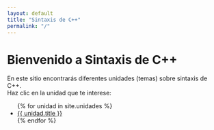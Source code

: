 ```yaml
---
layout: default
title: "Sintaxis de C++"
permalink: "/"
---
```


# Bienvenido a Sintaxis de C++

En este sitio encontrarás diferentes unidades (temas) sobre sintaxis de C++.  
Haz clic en la unidad que te interese:

<ul>
{% for unidad in site.unidades %}
  <li>
    <!-- "{{ unidad.url }}" ya incluye baseurl (gracias a baseurl: "/cppsyntax") -->
    <a href="{{ unidad.url | relative_url }}">{{ unidad.title }}</a>
  </li>
{% endfor %}
</ul>

